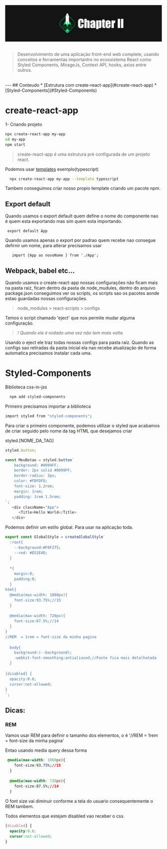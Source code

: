 <img alt="ignite" src="../../../images/chapter-II.jpg" />
<h2 align="center">

</h2>

>Desenvolvimento de uma aplicação front-end web complete, usando conceitos e ferramentas importantrs no ecossistema React como Styled Components, MirageJs, Context API, hooks, axios entre outros.
<br>
---
## Conteudo
  * [Estrutura com create-react-app](#create-react-app)
  * [Styled-Components](#Styled-Components)


<br>

# create-react-app
1- Criando projeto
```sh
npx create-react-app my-app
cd my-app
npm start
```
>create-react-app é uma estrutura pré configurada de um projeto react.

Podemos usar [templates](https://create-react-app.dev/docs/custom-templates/)  exemplo(typescript)
```sh
  npx create-react-app my-app --template typescript
```
Tambem conseguimos criar nosso propio template criando um pacote npm.
 
 ## Export default
 Quando usamos o export default quem define o nome do componente nao é quem esta exportando mas sim quem esta importando.
 ```react
  export default App
 ```
 Quando usamos apenas o export por padrao quem recebe nao consegue defirnir um nome, para alterar precisamos usar 
 ```react
    import {App as novoNome } from './App';
 ```

 ## Webpack, babel etc... 
 Quando usamos o create-react-app nossas configurações não ficam mais na pasta raiz, ficam dentro da pasta de node_mudules, dentro do arquivo package.json conseguimos ver os scripts, os scripts sao os pacotes aonde estao guardadas nossas configurações. 
 > node_modules > react-scripts > configs

Temos o script chamado 'eject' que nos permite mudar alguma configuração.
> *! Quando ele é rodado uma vez não tem mais volta.*

Usando o eject ele traz todas nossas configs para pasta raiz. Quando as configs sao retiradas da pasta inicial ela nao recebe atualização de forma automatica precisamos instalar cada uma.

# Styled-Components
Biblioteca css-in-jss
```sh
  npm add styled-components
```

Primeiro precisamos importar a biblioteca
```sh
import styled from "styled-components";
```
Para criar o primeiro componente, podemos utilizar o styled que acabamos de criar seguido pelo nome da tag HTML que desejamos criar

styled.[NOME_DA_TAG]

```js
styled.button;
```

```js
const MeuBotao = styled.button`
    background: #0099FF;
    border: 2px solid #0099FF;
    border-radius: 3px;
    color: #FDFDFD;
    font-size: 1.2rem;
    margin: 1rem;
    padding: 1rem 1.5rem;
`;
   <div className="App">
      <Title>Hello World</Title>
   </div>

```
Podemos definir um estilo global. Para usar na aplicação toda.
```js
export const GlobalStyle = createGlobalStyle`
  :root{
    --background:#F0F2f5;
    --red: #E52E4D;
  }
  
  *{
    margin:0;
    padding:0;
  }
html{
  @media(max-width: 1080px){
    font-size:93.75%;//15
  }

  @media(max-width: 720px){
    font-size:87.5%;//14
  }
}
//REM  = 1rem = font-size da minha pagina 

  body{
    background:(--background);
    -webkit-font-smoothing:antialiased;//Fonte fica mais detalhatada
  }

[disabled] {
  opacity:0.6;
  cursor:not-allowed;
}
`;
```
## Dicas: 
### REM 
Vamos usar REM para definir o tamanho dos elementos, o é 
'//REM  = 1rem = font-size da minha pagina'

Entao usando media query dessa forma
```css
 @media(max-width: 1080px){
    font-size:93.75%;//15
  }

  @media(max-width: 720px){
    font-size:87.5%;//14
  }
```
O font size vai diminuir conforme a tela do usuario consequentemente o REM tambem.

Todos elementos que estejam disabled vao receber o css. 
```css
[disabled] {
  opacity:0.6;
  cursor:not-allowed;
}
```